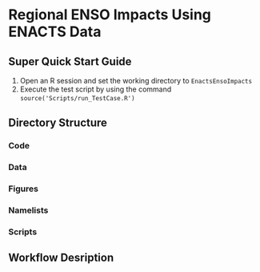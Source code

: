 # Regional ENSO Impacts Using ENACTS Data

## Super Quick Start Guide
1. Open an R session and set the working directory to `EnactsEnsoImpacts`
2. Execute the test script by using the command `source('Scripts/run_TestCase.R')`

## Directory Structure

### Code

### Data

### Figures

### Namelists

### Scripts

## Workflow Desription
